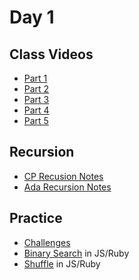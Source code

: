 Day 1
====================
Class Videos
------------
* [Part 1](https://vimeo.com/220326698)
* [Part 2](https://vimeo.com/220326638)
* [Part 3](https://vimeo.com/219573483)
* [Part 4](https://vimeo.com/219573441)
* [Part 5](https://vimeo.com/219579410)


Recursion
--------------
* [CP Recusion Notes](/week-02/CP%20Recursion%20Notes.pdf)
* [Ada Recursion Notes](https://github.com/Ada-Developers-Academy/textbook-curriculum/blob/bffae06f672d34034fdedd168b3e6e111735e347/04-cs-fundamentals/classroom/04-Intro-to-Recursion.md)

Practice
-------------
* [Challenges](https://github.com/CodePlatoon/recursion)
* [Binary Search](https://github.com/CodePlatoon/binary-search) in JS/Ruby
* [Shuffle](https://github.com/CodePlatoon/shuffle) in JS/Ruby
